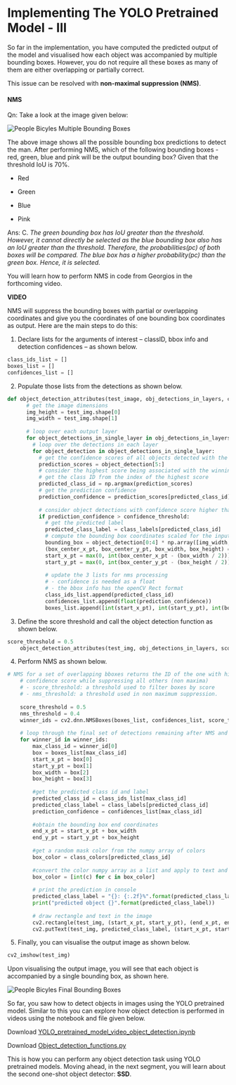 # Implementing The YOLO Pretrained Model - III

So far in the implementation, you have computed the predicted output of the model and visualised how each object was accompanied by multiple bounding boxes. However, you do not require all these boxes as many of them are either overlapping or partially correct. 

This issue can be resolved with **non-maximal suppression (NMS)**.

#### NMS

Qn: Take a look at the image given below:

![People Bicyles Multiple Bounding Boxes](https://i.ibb.co/ZBvwTFq/People-Bicyles-Multiple-Bounding-Boxes.png)

The above image shows all the possible bounding box predictions to detect the man. After performing NMS, which of the following bounding boxes - red, green, blue and pink will be the output bounding box? Given that the threshold IoU is 70%.

- Red

- Green

- Blue

- Pink

Ans: C. *The green bounding box has IoU greater than the threshold. However, it cannot directly be selected as the blue bounding box also has an IoU greater than the threshold. Therefore, the probabilities(pc) of both boxes will be compared. The blue box has a higher probability(pc) than the green box. Hence, it is selected.*

You will learn how to perform NMS in code from Georgios in the forthcoming video.

**VIDEO**

NMS will suppress the bounding boxes with partial or overlapping coordinates and give you the coordinates of one bounding box coordinates as output. Here are the main steps to do this:

1.  Declare lists for the arguments of interest – classID, bbox info and detection confidences – as shown below.
    
```python
class_ids_list = []
boxes_list = []
confidences_list = []
```
    
2.  Populate those lists from the detections as shown below.
    
```python
def object_detection_attributes(test_image, obj_detections_in_layers, confidence_threshold):
      # get the image dimensions  
      img_height = test_img.shape[0]
      img_width = test_img.shape[1]
      
      # loop over each output layer 
      for object_detections_in_single_layer in obj_detections_in_layers:
        # loop over the detections in each layer
        for object_detection in object_detections_in_single_layer:  
          # get the confidence scores of all objects detected with the bounding box
          prediction_scores = object_detection[5:]
          # consider the highest score being associated with the winning class
          # get the class ID from the index of the highest score 
          predicted_class_id = np.argmax(prediction_scores)
          # get the prediction confidence
          prediction_confidence = prediction_scores[predicted_class_id]
          
          # consider object detections with confidence score higher than threshold
          if prediction_confidence > confidence_threshold:
            # get the predicted label
            predicted_class_label = class_labels[predicted_class_id]
            # compute the bounding box coordinates scaled for the input image
            bounding_box = object_detection[0:4] * np.array([img_width, img_height, img_width, img_height])
            (box_center_x_pt, box_center_y_pt, box_width, box_height) = bounding_box.astype("int")
            start_x_pt = max(0, int(box_center_x_pt - (box_width / 2)))
            start_y_pt = max(0, int(box_center_y_pt - (box_height / 2)))
            
            # update the 3 lists for nms processing
            # - confidence is needed as a float 
            # - the bbox info has the openCV Rect format
            class_ids_list.append(predicted_class_id)
            confidences_list.append(float(prediction_confidence))
            boxes_list.append([int(start_x_pt), int(start_y_pt), int(box_width), int(box_height)])
```
    
3.  Define the score threshold and call the object detection function as shown below.
    
```python
score_threshold = 0.5
    object_detection_attributes(test_img, obj_detections_in_layers, score_threshold)
```
    
4.  Perform NMS as shown below.
    
```python
# NMS for a set of overlapping bboxes returns the ID of the one with highest 
    # confidence score while suppressing all others (non maxima)
    # - score_threshold: a threshold used to filter boxes by score 
    # - nms_threshold: a threshold used in non maximum suppression. 
     
    score_threshold = 0.5
    nms_threshold = 0.4
    winner_ids = cv2.dnn.NMSBoxes(boxes_list, confidences_list, score_threshold, nms_threshold)
    
    # loop through the final set of detections remaining after NMS and draw bounding box and write text
    for winner_id in winner_ids:
        max_class_id = winner_id[0]
        box = boxes_list[max_class_id]
        start_x_pt = box[0]
        start_y_pt = box[1]
        box_width = box[2]
        box_height = box[3]
        
        #get the predicted class id and label
        predicted_class_id = class_ids_list[max_class_id]
        predicted_class_label = class_labels[predicted_class_id]
        prediction_confidence = confidences_list[max_class_id]
     
        #obtain the bounding box end coordinates
        end_x_pt = start_x_pt + box_width
        end_y_pt = start_y_pt + box_height
        
        #get a random mask color from the numpy array of colors
        box_color = class_colors[predicted_class_id]
        
        #convert the color numpy array as a list and apply to text and box
        box_color = [int(c) for c in box_color]
        
        # print the prediction in console
        predicted_class_label = "{}: {:.2f}%".format(predicted_class_label, prediction_confidence * 100)
        print("predicted object {}".format(predicted_class_label))
        
        # draw rectangle and text in the image
        cv2.rectangle(test_img, (start_x_pt, start_y_pt), (end_x_pt, end_y_pt), box_color, 1)
        cv2.putText(test_img, predicted_class_label, (start_x_pt, start_y_pt-5), cv2.FONT_HERSHEY_SIMPLEX, 0.5, box_color, 1)
```
    
5.  Finally, you can visualise the output image as shown below.
    
```python
cv2_imshow(test_img)
```
    

Upon visualising the output image, you will see that each object is accompanied by a single bounding box, as shown here.

![People Bicyles Final Bounding Boxes](https://i.ibb.co/MM7b0p8/People-Bicyles-Final-Bounding-Boxes.png)

So far, you saw how to detect objects in images using the YOLO pretrained model. Similar to this you can explore how object detection is performed in videos using the notebook and file given below.

Download [YOLO_pretrained_model_video_object_detection.ipynb](object_detection_yolov4_pretrained_video.ipynb)

Download [Object_detection_functions.py](object_detection_functions.py)

This is how you can perform any object detection task using YOLO pretrained models. Moving ahead, in the next segment, you will learn about the second one-shot object detector: **SSD**.